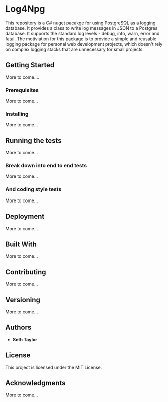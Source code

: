 # Log4Npg

This repository is a C# nuget pacakge for using PostgreSQL as a logging database. It provides a class to write log messages in JSON to a Postgres database. It supports the standard log levels - debug, info, warn, error and fatal. The motiviation for this package is to provide a simple and reusable logging package for personal web development projects, which doesn't rely on complex logging stacks that are unnecessary for small projects. 

## Getting Started

More to come....

### Prerequisites

More to come...

### Installing

More to come...

## Running the tests

More to come...

### Break down into end to end tests

More to come...

### And coding style tests

More to come...

## Deployment

More to come...

## Built With

More to come...

## Contributing

More to come...

## Versioning

More to come...

## Authors

* **Seth Taylor**


## License

This project is licensed under the MIT License.

## Acknowledgments

More to come...
